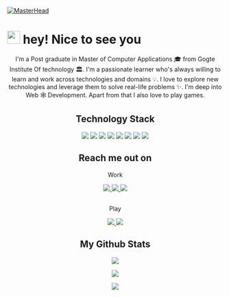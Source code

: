 [![MasterHead](https://cdn.hashnode.com/res/hashnode/image/upload/v1669797125918/cPkgPIjOa.jpg?auto=compress,format&format=webp)](https://github.com/Zouziszzm)

<h1><img src="https://emojis.slackmojis.com/emojis/images/1643514443/4246/blob-sunglasses.gif?1643514443" alt="" width="30">  hey! Nice to see you</h1>

<p align="center">
  I'm a Post graduate in Master of Computer Applications 🎓 from Gogte Institute Of technology  🏛. I'm a passionate learner who's always willing to learn and work across technologies and domains 💡. I love to explore new technologies and leverage them to solve real-life problems ✨. I'm deep into Web 🕸️ Development. Apart from that I also love to play games.
</p> 

<h2 align="center">Technology Stack</h2>

<p align="center">
<img src="https://img.shields.io/badge/-HTML5-black?style=flat-square&logo=html5&logoColor=orange"/>
<img src="https://img.shields.io/badge/-CSS3-black?style=flat-square&logo=css3&logoColor=blue"/>
<img src="https://img.shields.io/badge/-Bootstrap-black?style=flat-square&logo=bootstrap"/>
<img src="https://img.shields.io/badge/-JavaScript-black?style=flat-square&logo=javascript"/>
<img src="https://img.shields.io/badge/-Nodejs-black?style=flat-square&logo=Node.js"/>
<img src="https://img.shields.io/badge/-React-black?style=flat-square&logo=react"/>
<img src="https://img.shields.io/badge/-Git-black?style=flat-square&logo=git"/>
<img src="https://img.shields.io/badge/-GitHub-black?style=flat-square&logo=github"/>
</p>


<h2 align="center">Reach me out on</h2>
<p align="center">Work</p>
<p align="center">
<!-- <img src="https://img.shields.io/badge/-ritik-purple?style=flat-square&logo=instagram&logoColor=white&link=https://www.instagram.com/pinkdogg307/"/> -->
<a href="mailto: Farhumaid@gmail.com">
 <img src="https://img.shields.io/badge/-Zouziszzm-black?style=flat-square&logo=Gmail&logoColor=red&link=mailto:Farhumaid@gmail.com"/>
</a>
<a href="https://www.linkedin.com/in/al-farhaan-khan-inamdar/">
 <img src="https://img.shields.io/badge/-Zouziszzm-black?style=flat-square&logo=Linkedin&logoColor=blue&link=https://www.linkedin.com/in/al-farhaan-khan-inamdar/"/>
</a>
 <a href="https://twitter.com/Zouziszzm">
 <img src="https://img.shields.io/badge/-Zouziszzm-black?style=flat-square&logo=twitter&logoColor=#1DA1F2&link=https://twitter.com/Zouziszzm"/>
</a>
</p>

<h2></h2>
<p align="center">Play</p>
<p align="center">
  <a href="https://discord.gg/JMqmmN8xHc">
   <img src="https://img.shields.io/badge/-Zouziszzm-black?style=flat-square&logo=Discord&logoColor=#7289da&link=https://discord.gg/JMqmmN8xHc"/>
  </a>
  <a href="https://steamcommunity.com/id/Zouziszzm/">
   <img src="https://img.shields.io/badge/-Zouziszzm-black?style=flat-square&logo=Steam&logoColor=white&link=https://steamcommunity.com/id/Zouziszzm/"/>
  </a>
</p>

<h2 align="center">
  My Github Stats
</h2>
<p align = "center">
  <img  src = "https://github-readme-stats.vercel.app/api?username=Zouziszzm&show_icons=true&theme=tokyonight&line_height=27">
</p>
<p align="center">
  <img  src="https://github-readme-streak-stats.herokuapp.com/?user=Zouziszzm&show_icons=true&locale=en&layout=compact&theme=tokyonight&line_height=1" />
</p>
<p align = "center">
  <img src = "https://github-readme-stats.vercel.app/api/top-langs/?username=Zouziszzm&hide=&theme=tokyonight">
</p> 
